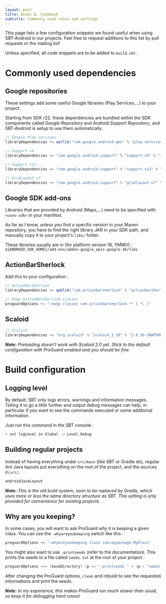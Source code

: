 ```yaml
---
layout: post
title: Annex B. Cookbook
subtitle: Commonly used rules and settings
---
```


This page lists a few configuration snippets we found useful when using
SBT-Android in our projects. Feel free to request additions to this list by
pull requests or the mailing list!

Unless specified, all code snippets are to be added to `build.sbt`.

# Commonly used dependencies

## Google repositories

These settings add some useful Google libraries (Play Services,...) to your
project.

Starting from SDK r22, these dependencies are bundled within the SDK components
called *Google Repository* and *Android Support Repository*, and SBT-Android is
setup to use them automatically.

```scala
// Google Play services
libraryDependencies += aarlib("com.google.android.gms" % "play-services" % "3.1.36")

// Support v4
libraryDependencies += "com.google.android.support" % "support-v4" % "13.0.0"

// Support v13
libraryDependencies += "com.google.android.support" % "support-v13" % "13.0.0"

// GridLayout v7
libraryDependencies += "com.google.android.support" % "gridlayout-v7" % "13.0.0"
```

## Google SDK add-ons

Libraries that are provided by Android (Maps,...) need to be specified with
`<uses-sdk>` in your manifest.

As far as I know, unless you find a specific version in your Maven repository,
you have to find the right library JAR in your SDK path, and manually copy it
to your project's `libs/` folder.

These libraries usually are in (for platform version 16, YMMV) :
`${ANDROID_SDK_HOME}/add-ons/addon-google_apis-google-16/libs`

## ActionBarSherlock

Add this to your configuration :

```scala
// ActionBarSherlock
libraryDependencies += apklib("com.actionbarsherlock" % "actionbarsherlock" % "4.3.1")

// Keep ActionBarSherlock classes
proguardOptions += "-keep classes com.actionbarsherlock.** { *; }"
```

## Scaloid

```scala
// Scaloid
libraryDependencies += "org.scaloid" % "scaloid_2.10" % "2.0.16-SNAPSHOT"
```

_**Note:** Preloading doesn't work with Scaloid 2.0 yet. Stick to the default
configuration with ProGuard enabled and you should be fine._

# Build configuration

## Logging level

By default, SBT only logs errors, warnings and information messages. Telling it
to go a little further and output debug messages can help, in particular if you
want to see the commands executed or some additional information.

Just run this command in the SBT console :

```scala
> set logLevel in Global := Level.Debug
```

## Building regular projects

Instead of having everything under `src/main` (like SBT or Gradle do), regular
Ant Java layouts put everything on the root of the project, and the sources in
`src/`.

```scala
androidJavaLayout
```

_**Note:** This is the old build system, soon to be replaced by Gradle, which
uses more or less the same directory structure as SBT. This setting is only
provided for convenience for existing projects._

## Why are you keeping?

In some cases, you will want to ask ProGuard why it is keeping a given class.
You can use the `-whyareyoukeeping` swtich like this :

```scala
proguardOptions += "-whyareyoukeeping class com.mypackage.MyKlass"
```

You might also want to use `-printseeds` (refer to the documentation). This
prints the seeds to a file called `seeds.txt` at the root of your project :

```scala
proguardOptions <+= (baseDirectory) (p => "-printseeds " + (p / "seeds.txt").getAbsolutePath)
```

After changing the ProGuard options, `clean` and rebuild to see the requested
informations and print the seeds.

_**Note:** In my experience, this makes ProGuard run much slower than usual, so
keep it for debugging hard cases!_
